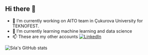## Hi there 👋

<!--
**silacakmak/silacakmak** is a ✨ _special_ ✨ repository because its `README.md` (this file) appears on your GitHub profile.-->



- 🔭 I’m currently working on AITO team in Çukurova University for TEKNOFEST.
- 🌱 I’m currently learning machine learning and data science
- 📫 These are my other accounts
[![LinkedIn](https://img.shields.io/badge/LinkedIn-0077B5?style=flat-square&logo=linkedin&logoColor=white)](https://www.linkedin.com/in/s%C4%B1la%C3%A7akmak/)



![Sıla's GitHub stats](https://github-readme-stats.vercel.app/api?username=silacakmak&show_icons=true&theme=radical)


